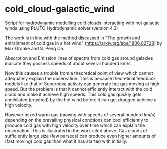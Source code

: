 # cold_cloud-galactic_wind
Script for hydrodynamic modelling cold clouds interacting with hot galactic winds using PLUTO Hydrodynamic solver (version 4.3)

The work is in line with the method discussed in "The growth and entrainment of cold gas in a hot wind" (https://arxiv.org/abs/1806.02728) by Max Gronke and S. Peng Oh.

Absorption and Emission lines of spectra from cold gas around galaxies indicate they possess speeds of about several hunderd km/s. 

Now this causes a trouble from a theoretical point of view which cannot adequately explain the observation. This is because theoretical feedback models like that of Supernova activity can generate hot gas moving at high speed. But the problem is that it cannot efficiently interact with the cold cloud and make it achieve high speeds. This cold gas quickly gets annihilated (crushed) by the hot wind before it can get dragged achieve a high velocity. 

However mixed warm gas (moving with speeds of several hunderd km/s) depending on the prevailing physical condtions can cool efficiently to produce cold gas with high velocity over time which can explain the observation. This is illustrated in the work cited above. Gas clouds of sufficiently large size (few parsecs) can produce even higher amounts of (fast moving) cold gas than what it has started with initially.
